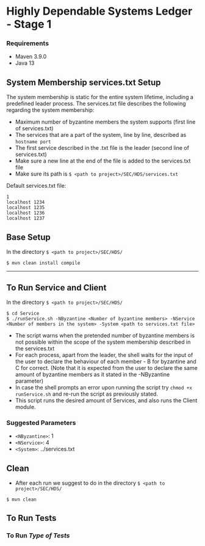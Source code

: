 # Highly Dependable Systems Ledger - Stage 1

### Requirements

- Maven 3.9.0
- Java 13

## System Membership services.txt Setup
The system membership is static for the entire system lifetime, including a predefined leader process.
The services.txt file describes the following regarding the system membership:
- Maximum number of byzantine members the system supports (first line of services.txt)
- The services that are a part of the system, line by line, described as ```hostname port```
- The first service described in the .txt file is the leader (second line of services.txt)
- Make sure a new line at the end of the file is added to the services.txt file
- Make sure its path is ```$ <path to project>/SEC/HDS/services.txt```

Default services.txt file:

```agsl
1
localhost 1234
localhost 1235
localhost 1236
localhost 1237

```

## Base Setup

In the directory ```$ <path to project>/SEC/HDS/```
```shell
$ mvn clean install compile
```

---

## To Run Service and Client

In the directory ```$ <path to project>/SEC/HDS/```
```shell
$ cd Service
$ ./runService.sh -NByzantine <Number of byzantine members> -NService <Number of members in the system> -System <path to services.txt file>
```

- The script warns when the pretended number of byzantine members is not possible within the scope of the system membership described in the services.txt
- For each process, apart from the leader, the shell waits for the input of the user to declare the behaviour of each member - B for byzantine and C for correct. (Note that it is expected from the user to declare the same amount of byzantine members as it stated in the -NByzantine parameter)
- In case the shell prompts an error upon running the script try ```chmod +x runService.sh``` and re-run the script as previously stated.
- This script runs the desired amount of Services, and also runs the Client module.

### Suggested Parameters

- `<NByzantine>`: 1
- `<NService>`: 4
- `<System>`: ../services.txt

## Clean

- After each run we suggest to do in the directory ```$ <path to project>/SEC/HDS/```
```shell
$ mvn clean
```

## To Run Tests

### To Run *Type of Tests*
